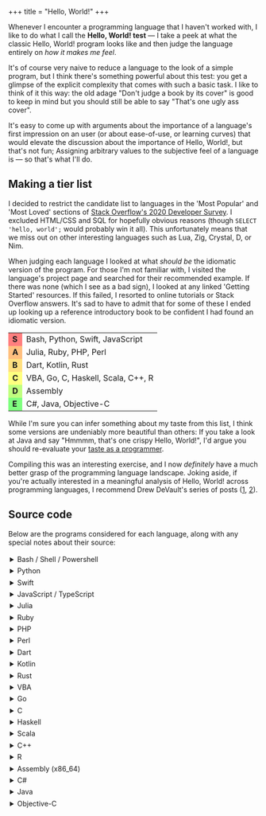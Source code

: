 +++
title = "Hello, World!"
+++

<style>
  .tierlist th { display: none; }
  .tierlist tr:nth-child(1) td:nth-child(1) { background-color: #ff7f7f; }
  .tierlist tr:nth-child(2) td:nth-child(1) { background-color: #ffbf7f; }
  .tierlist tr:nth-child(3) td:nth-child(1) { background-color: #ffdf7f; }
  .tierlist tr:nth-child(4) td:nth-child(1) { background-color: #ffff7f; }
  .tierlist tr:nth-child(5) td:nth-child(1) { background-color: #bfff7f; }
  .tierlist tr:nth-child(6) td:nth-child(1) { background-color: #7fff7f; }

  summary { cursor: pointer; padding: 0.2rem; }
  summary:hover { text-decoration: underline; }
</style>


Whenever I encounter a programming language that I haven't worked with,
I like to do what I call the **Hello, World! test** —
I take a peek at what the classic Hello, World! program looks like
and then judge the language entirely on _how it makes me feel_.

It's of course very naive to reduce a language to the look of a simple program,
but I think there's something powerful about this test:
you get a glimpse of the explicit complexity that comes with such a basic task.
I like to think of it this way: the old adage "Don't judge a book by its cover"
is good to keep in mind but you should still be able to say "That's one ugly ass cover".

It's easy to come up with arguments about the importance of a language's
first impression on an user (or about ease-of-use, or learning curves) that would elevate
the discussion about the importance of Hello, World!, but that's not fun;
Assigning arbitrary values to the subjective feel of a language is — so that's
what I'll do.

## Making a tier list

I decided to restrict the candidate list to languages in the 'Most Popular' and
'Most Loved' sections of
[Stack Overflow's 2020 Developer Survey](https://insights.stackoverflow.com/survey/2020).
I excluded HTML/CSS and SQL for hopefully obvious reasons
(though `SELECT 'hello, world';` would probably win it all).
This unfortunately means that we miss out on other interesting languages such as Lua,
Zig, Crystal, D, or Nim.

When judging each language I looked at what _should be_ the
idiomatic version of the program.
For those I'm not familiar with, I visited the language's project page and
searched for their recommended example.
If there was none (which I see as a bad sign), I looked at any linked
'Getting Started' resources.
If this failed, I resorted to online tutorials or Stack Overflow answers.
It's sad to have to admit that for some of these I ended up looking up
a reference introductory book to be confident I had found an idiomatic version.

<div class="tierlist">

|       |                                    |
| ------| ---------------------------------- |
| **S** | Bash, Python, Swift, JavaScript    |
| **A** | Julia, Ruby, PHP, Perl             |
| **B** | Dart, Kotlin, Rust                 |
| **C** | VBA, Go, C, Haskell, Scala, C++, R |
| **D** | Assembly                           |
| **E** | C#, Java, Objective-C              |

</div>

While I'm sure you can infer something about my taste from this list, I think
some versions are undeniably more beautiful than others:
If you take a look at Java and say "Hmmmm, that's one crispy Hello, World!",
I'd argue you should re-evaluate your
[taste as a programmer](http://www.paulgraham.com/taste.html).

Compiling this was an interesting exercise, and I now _definitely_ have a much better
grasp of the programming language landscape.
Joking aside, if you're actually interested in a meaningful analysis of Hello, World!
across programming languages, I recommend Drew DeVault's series of posts
([1](https://drewdevault.com/2020/01/04/Slow.html),
[2](https://drewdevault.com/2020/01/08/Re-Slow.html)).

## Source code

Below are the programs considered for each language,
along with any special notes about their source:

<details>
<summary>Bash / Shell / Powershell</summary>

```bash
echo 'hello, world'
```
</details>

<details>
<summary>Python</summary>

```python
print("hello, world")
```
</details>

<details>
<summary>Swift</summary>

```swift
print("hello, world")
```
</details>

<details>
<summary>JavaScript / TypeScript</summary>

```javascript
console.log("hello, world");
```
</details>

<details>
<summary>Julia</summary>

```julia
println("hello, world")
```
</details>

<details>
<summary>Ruby</summary>

```ruby
puts "hello, world"
```
</details>

<details>
<summary>PHP</summary>

```php
<?php
    echo 'hello, world';
?>
```
</details>

<details>
<summary>Perl</summary>

```perl
print "hello, world\n"
```
</details>

<details>
<summary>Dart</summary>

```dart
void main() {
  print('hello, world');
}
```
</details>

<details>
<summary>Kotlin</summary>

```kotlin
fun main() {
    println("hello, world")
}
```
</details>

<details>
<summary>Rust</summary>

```rust
fn main() {
    println!("hello, world");
}
```
</details>

<details>
<summary>VBA</summary>

```vba
WScript.Echo "hello, world"
```
</details>

<details>
<summary>Go</summary>

```go
package main

import "fmt"

func main() {
    fmt.Println("hello, world")
}
```
</details>

<details>
<summary>C</summary>

```c
#include <stdio.h>

int main(void) {
    puts("hello, world");
    return 0;
}
```
</details>

<details>
<summary>Haskell</summary>

```hs
main = putStrLn "hello, world"
```

source: [Learn you a Haskell for Great Good!](http://learnyouahaskell.com/)
</details>

<details>
<summary>Scala</summary>

```scala
object Hello {
    def main(args: Array[String]) = {
        println("hello, world")
    }
}
```
</details>

<details>
<summary>C++</summary>

```c++
#include <iostream>

int main() {
    std::cout << "hello, world\n";
}
```

source: [Bjarne Stroustrup, probably](https://en.wikipedia.org/wiki/C%2B%2B#Language)
</details>

<details>
<summary>R</summary>

```r
cat("hello, world\n")
```
</details>

<details>
<summary>Assembly (x86_64)</summary>

```asm
bits 64
section .text
global _start
_start:
    mov rdx, len
    mov rsi, msg
    mov rdi, 1
    mov rax, 1
    syscall

    mov rdi, 0
    mov rax, 60
    syscall

section .rodata
msg: db "hello world", 10
len: equ $-msg
```

source: [sircmpwn](https://drewdevault.com/2020/01/04/Slow.html)
</details>

<details>
<summary>C#</summary>

```c#
using System;

class Hello
{
    static void Main()
    {
        Console.WriteLine("hello, world");
    }
}
```

source: [A Tour of C#](https://docs.microsoft.com/en-us/dotnet/csharp/tour-of-csharp/#hello-world)
</details>

<details>
<summary>Java</summary>

```java
public class Hello {
    public static void main(String[] args) {
        System.out.println("hello, world");
    }
}
```
</details>

<details>
<summary>Objective-C</summary>

```objc
#import <Foundation/Foundation.h>

int main (int argc, const char * argv[]) {
    NSAutoreleasePool * pool = [[NSAutoreleasePool alloc] init];
    NSLog (@"hello, world");

    [pool drain];
    return 0;
}
```

source:
[Programming in Objective-C](https://www.pearson.com/us/higher-education/program/Kochan-Programming-in-Objective-C-6th-Edition/PGM106849.html),
and others
</details>
